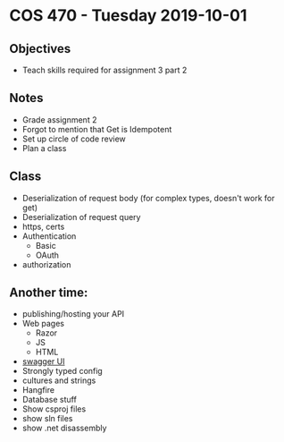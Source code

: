 # COS 470 - Tuesday 2019-10-01
## Objectives
* Teach skills required for assignment 3 part 2

## Notes
* Grade assignment 2
* Forgot to mention that Get is Idempotent
* Set up circle of code review
* Plan a class

## Class
* Deserialization of request body (for complex types, doesn't work for get)
* Deserialization of request query
* https, certs
* Authentication
  * Basic
  * OAuth
* authorization


## Another time:
* publishing/hosting your API
* Web pages
  * Razor
  * JS
  * HTML
* [swagger UI](https://github.com/swagger-api/swagger-ui)
* Strongly typed config
* cultures and strings
* Hangfire
* Database stuff
* Show csproj files
* show sln files
* show .net disassembly